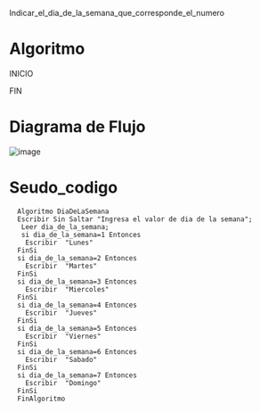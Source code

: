 
 Indicar_el_dia_de_la_semana_que_corresponde_el_numero 
# Algoritmo

INICIO
  
   
FIN
 
 
# Diagrama de Flujo
![image](https://user-images.githubusercontent.com/119319898/213878783-b5493236-1a6f-4386-9389-657e33b6c0ea.png)

 

# Seudo_codigo

      Algoritmo DiaDeLaSemana
	  Escribir Sin Saltar "Ingresa el valor de dia de la semana";
	   Leer dia_de_la_semana;
	   si dia_de_la_semana=1 Entonces
		Escribir  "Lunes"
	  FinSi
	  si dia_de_la_semana=2 Entonces
		Escribir  "Martes"
	  FinSi
	  si dia_de_la_semana=3 Entonces
		Escribir  "Miercoles"
	  FinSi
	  si dia_de_la_semana=4 Entonces
		Escribir  "Jueves"
	  FinSi
	  si dia_de_la_semana=5 Entonces
		Escribir  "Viernes"
	  FinSi
	  si dia_de_la_semana=6 Entonces
	  	Escribir  "Sabado"
	  FinSi
	  si dia_de_la_semana=7 Entonces
		Escribir  "Domingo"
	  FinSi
      FinAlgoritmo

